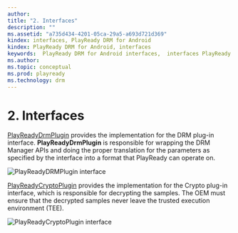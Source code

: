 ```yaml
---
author: 
title: "2. Interfaces"
description: ""
ms.assetid: "a735d434-4201-05ca-29a5-a693d721d369"
kindex: interfaces, PlayReady DRM for Android
kindex: PlayReady DRM for Android, interfaces
keywords:  PlayReady DRM for Android interfaces,  interfaces PlayReady DRM for Android
ms.author: 
ms.topic: conceptual
ms.prod: playready
ms.technology: drm
---
```



# 2. Interfaces
   
  
 [PlayReadyDrmPlugin](4playreadydrmplugin.md) provides the implementation for the DRM plug-in interface. **PlayReadyDrmPlugin** is responsible for wrapping the DRM Manager APIs and doing the proper translation for the parameters as specified by the interface into a format that PlayReady can operate on.   

 ![PlayReadyDRMPlugin interface](DrmPlugin.jpg)   
  
 [PlayReadyCryptoPlugin](5playreadycryptoplugin.md) provides the implementation for the Crypto plug-in interface, which is responsible for decrypting the samples. The OEM must ensure that the decrypted samples never leave the trusted execution environment (TEE).   

 ![PlayReadyCryptoPlugin interface](CryptoPlugin.jpg) 
